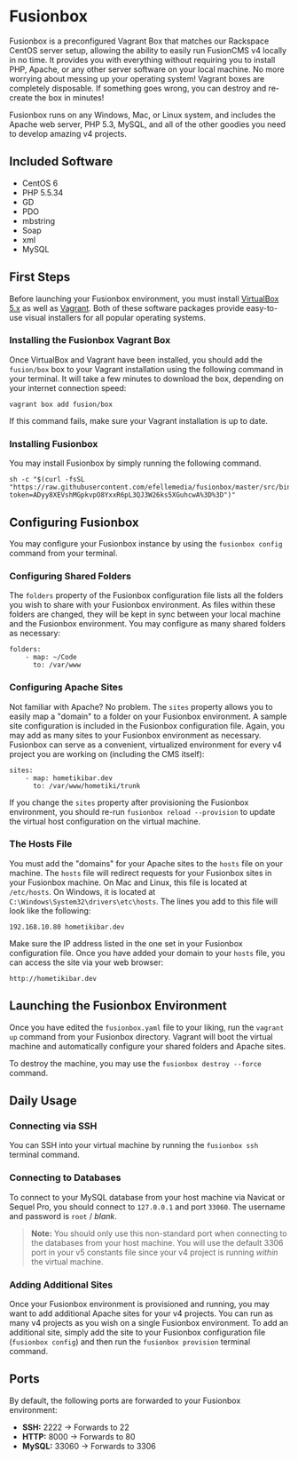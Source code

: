 # Fusionbox
Fusionbox is a preconfigured Vagrant Box that matches our Rackspace CentOS server setup, allowing the ability to easily run FusionCMS v4 locally in no time. It provides you with everything  without requiring you to install PHP, Apache, or any other server software on your local machine. No more worrying about messing up your operating system! Vagrant boxes are completely disposable. If something goes wrong, you can destroy and re-create the box in minutes!

Fusionbox runs on any Windows, Mac, or Linux system, and includes the Apache web server, PHP 5.3, MySQL, and all of the other goodies you need to develop amazing v4 projects.

## Included Software
- CentOS 6
- PHP 5.5.34
 - GD
 - PDO
 - mbstring
 - Soap
 - xml
- MySQL

## First Steps
Before launching your Fusionbox environment, you must install [VirtualBox 5.x](https://www.virtualbox.org) as well as [Vagrant](https://www.vagrantup.com). Both of these software packages provide easy-to-use visual installers for all popular operating systems.

### Installing the Fusionbox Vagrant Box
Once VirtualBox and Vagrant have been installed, you should add the `fusion/box` box to your Vagrant installation using the following command in your terminal. It will take a few minutes to download the box, depending on your internet connection speed:

```
vagrant box add fusion/box
```

If this command fails, make sure your Vagrant installation is up to date.

### Installing Fusionbox
You may install Fusionbox by simply running the following command.

```
sh -c "$(curl -fsSL "https://raw.githubusercontent.com/efellemedia/fusionbox/master/src/bin/install?token=ADyy8XEVshMGpkvpO8YxxR6pL3QJ3W26ks5XGuhcwA%3D%3D")"
```

## Configuring Fusionbox
You may configure your Fusionbox instance by using the `fusionbox config` command from your terminal.

### Configuring Shared Folders
The `folders` property of the Fusionbox configuration file lists all the folders you wish to share with your Fusionbox environment. As files within these folders are changed, they will be kept in sync between your local machine and the Fusionbox environment. You may configure as many shared folders as necessary:

```
folders:
    - map: ~/Code
      to: /var/www
```

### Configuring Apache Sites
Not familiar with Apache? No problem. The `sites` property allows you to easily map a "domain" to a folder on your Fusionbox environment. A sample site configuration is included in the Fusionbox configuration file. Again, you may add as many sites to your Fusionbox environment as necessary. Fusionbox can serve as a convenient, virtualized environment for every v4 project you are working on (including the CMS itself):

```
sites:
    - map: hometikibar.dev
      to: /var/www/hometiki/trunk
```

If you change the `sites` property after provisioning the Fusionbox environment, you should re-run `fusionbox reload --provision` to update the virtual host configuration on the virtual machine.

### The Hosts File
You must add the "domains" for your Apache sites to the `hosts` file on your machine. The `hosts` file will redirect requests for your Fusionbox sites in your Fusionbox machine. On Mac and Linux, this file is located at `/etc/hosts`. On Windows, it is located at `C:\Windows\System32\drivers\etc\hosts`. The lines you add to this file will look like the following:

```
192.168.10.80 hometikibar.dev
```

Make sure the IP address listed in the one set in your Fusionbox configuration file. Once you have added your domain to your `hosts` file, you can access the site via your web browser:

```
http://hometikibar.dev
```

## Launching the Fusionbox Environment
Once you have edited the `fusionbox.yaml` file to your liking, run the `vagrant up` command from your Fusionbox directory. Vagrant will boot the virtual machine and automatically configure your shared folders and Apache sites.

To destroy the machine, you may use the `fusionbox destroy --force` command.

## Daily Usage

### Connecting via SSH
You can SSH into your virtual machine by running the `fusionbox ssh` terminal command.

### Connecting to Databases
To connect to your MySQL database from your host machine via Navicat or Sequel Pro, you should connect to `127.0.0.1` and port `33060`. The username and password is `root` / *blank*.

> **Note:** You should only use this non-standard port when connecting to the databases from your host machine. You will use the default 3306 port in your v5 constants file since your v4 project is running *within* the virtual machine.

### Adding Additional Sites
Once your Fusionbox environment is provisioned and running, you may want to add additional Apache sites for your v4 projects. You can run as many v4 projects as you wish on a single Fusionbox environment. To add an additional site, simply add the site to your Fusionbox configuration file (`fusionbox config`) and then run the `fusionbox provision` terminal command.

## Ports
By default, the following ports are forwarded to your Fusionbox environment:

- **SSH:** 2222 → Forwards to 22
- **HTTP:** 8000 → Forwards to 80
- **MySQL:** 33060 → Forwards to 3306
